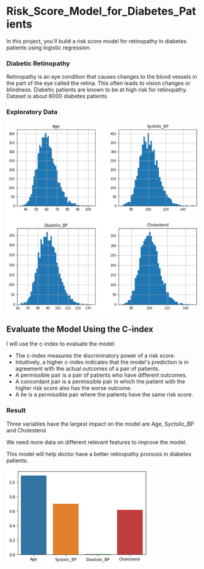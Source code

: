 # Risk_Score_Model_for_Diabetes_Patients
In this project, you'll build a risk score model for retinopathy in diabetes patients using logistic regression.
### Diabetic Retinopathy
Retinopathy is an eye condition that causes changes to the blood vessels in the part of the eye called the retina.
This often leads to vision changes or blindness.
Diabetic patients are known to be at high risk for retinopathy. 
Dataset is about 6000 diabetes patients
### Exploratory Data

![E](/download.png)

## Evaluate the Model Using the C-index
I will use the c-index to evaluate the model
* The c-index measures the discriminatory power of a risk score. 
* Intuitively, a higher c-index indicates that the model's prediction is in agreement with the actual outcomes of a pair of patients.
* A permissible pair is a pair of patients who have different outcomes.
* A concordant pair is a permissible pair in which the patient with the higher risk score also has the worse outcome.
* A tie is a permissible pair where the patients have the same risk score.

### Result

Three variables have the largest impact on the model are Age, Syctolic_BP and Cholesterol

We need more data on different relevant features to improve the model.

This model will help doctor have a better retinopathy pronosis in diabetes patients.

![E](/coef.png)

